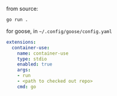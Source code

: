 from source:
```sh
go run .
```

for goose, in `~/.config/goose/config.yaml`
```yaml
extensions:
  container-use:
    name: container-use
    type: stdio
    enabled: true
    args:
    - run
    - <path to checked out repo>
    cmd: go
```
